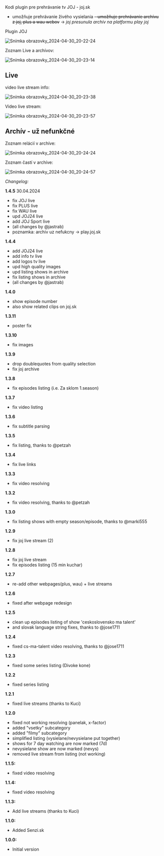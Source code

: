 Kodi plugin pre prehrávanie tv JOJ - joj.sk
- umožňuje prehrávanie živého vysielania
~~- umožňuje prehrávanie archívu z joj, plus a wau webov~~ -> _joj presunula archív na platformu play joj_

Plugin JOJ

![Snímka obrazovky_2024-04-30_20-22-24](https://github.com/jastrab/plugin.video.joj.sk/assets/6190406/8b4bb7be-83e4-43b1-a6e2-da73c5ab11c2)

Zoznam Live a archívov:

![Snímka obrazovky_2024-04-30_20-23-14](https://github.com/jastrab/plugin.video.joj.sk/assets/6190406/eadcefab-a205-4865-9e63-e454f2cac7fc)

<h2>Live</h2>

video live stream info:

![Snímka obrazovky_2024-04-30_20-23-38](https://github.com/jastrab/plugin.video.joj.sk/assets/6190406/8f8ed20f-837a-4c6e-b47a-1dbb097a6fe5)

Video live stream:

![Snímka obrazovky_2024-04-30_20-23-57](https://github.com/jastrab/plugin.video.joj.sk/assets/6190406/a2a7adab-d50d-4174-889e-489d74672ad6)

<h2>Archív - už nefunkčné</h2>

Zoznam relácií v archíve:

![Snímka obrazovky_2024-04-30_20-24-24](https://github.com/jastrab/plugin.video.joj.sk/assets/6190406/d6fe7a09-ce64-48bf-9292-31744f0e7f21)

Zoznam častí v archíve:

![Snímka obrazovky_2024-04-30_20-24-57](https://github.com/jastrab/plugin.video.joj.sk/assets/6190406/4841b530-4e08-49c2-b92c-0facf1c2ff4c)


_Changelog:_

**1.4.5** 30.04.2024
- fix JOJ live
- fix PLUS live
- fix WAU live
- upd JOJ24 live
- add JOJ Sport live
- (all changes by @jastrab)
- poznamka: archiv uz nefukcny -> play.joj.sk

**1.4.4**
- add JOJ24 live
- add info tv live
- add logos tv live
- upd high quality images 
- upd listing shows in archive
- fix listing shows in archive
- (all changes by @jastrab)

**1.4.0**
- show episode number
- also show related clips on joj.sk

**1.3.11**
- poster fix

**1.3.10**
- fix images

**1.3.9**
- drop doublequotes from quality selection
- fix joj archive

**1.3.8**
- fix episodes listing (i.e. Za sklom 1.season)

**1.3.7**
- fix video listing

**1.3.6**
- fix subtitle parsing

**1.3.5**
- fix listing, thanks to @petzah

**1.3.4**
- fix live links

**1.3.3**
- fix video resolving

**1.3.2**
- fix video resolving, thanks to @petzah

**1.3.0**
- fix listing shows with empty season/episode, thanks to @marki555

**1.2.9**
- fix joj live stream (2)

**1.2.8**
- fix joj live stream
- fix episodes listing (15 min kuchar)

**1.2.7**
- re-add other webpages(plus, wau) + live streams

**1.2.6**
- fixed after webpage redesign

**1.2.5**
- clean up episodes listing of show 'ceskoslovensko ma talent'
- and slovak language string fixes, thanks to @jose1711

**1.2.4**
- fixed cs-ma-talent video resolving, thanks to @jose1711

**1.2.3**
- fixed some series listing (Divoke kone)

**1.2.2**
- fixed series listing

**1.2.1**
- fixed live streams (thanks to Kuci)

**1.2.0**
- fixed not working resolving (panelak, x-factor)
- added "vsetky" subcategory
- added "filmy" subcategory
- simplified listing (vysielane/nevysielane put together)
- shows for 7 day watching are now marked (7d)
- nevysielane show are now marked (nevys)
- removed live stream from listing (not working)

**1.1.5:**
- fixed video resolving

**1.1.4:**
- fixed video resolving

**1.1.3:**
- Add live streams (thanks to Kuci)

**1.1.0:**
- Added Senzi.sk

**1.0.0:**
- Initial version
